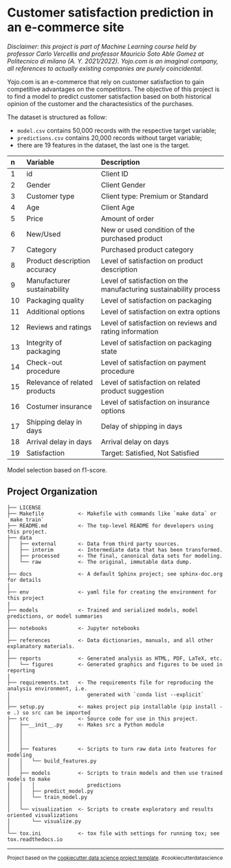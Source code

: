 # Customer satisfaction prediction in an e-commerce site

*Disclaimer: this project is part of Machine Learning course held by professor Carlo Vercellis and professor Mauricio Soto Able Gomez at Politecnico di milano (A. Y. 2021/2022). Yojo.com is an imaginal company, all references to actually existing companies are purely coincidental.*

Yojo.com is an e-commerce that rely on customer satisfaction to gain competitive advantages on the competitors. The objective of this project is to find a model to predict customer satisfaction based on both historical opinion of the customer and the charactesistics of the purchases.

The dataset is structured as follow:
* `model.csv` contains 50,000 records with the respective target variable;
* `predictions.csv` contains 20,000 records without target variable;
* there are 19 features in the dataset, the last one is the target.

| n    | Variable                      | Description                                                  |
| :--- | :---------------------------- | :----------------------------------------------------------- |
| 1    | id                            | Client ID                                                    |
| 2    | Gender                        | Client Gender                                                |
| 3    | Customer type                 | Client type: Premium or Standard                             |
| 4    | Age                           | Client Age                                                   |
| 5    | Price                         | Amount of order                                                   |
| 6    | New/Used                      | New or used condition of the purchased product                                                   |
| 7    | Category                      | Purchased product category                                                   |
| 8    | Product description accuracy  | Level of satisfaction on product description                 |
| 9    | Manufacturer sustainability   | Level of satisfaction on the manufacturing sustainability process |
| 10   | Packaging quality             | Level of satisfaction on packaging                           |
| 11   | Additional options            | Level of satisfaction on extra options                       |
| 12   | Reviews and ratings           | Level of satisfaction on reviews and rating information      |
| 13   | Integrity of packaging        | Level of satisfaction on packaging state                     |
| 14   | Check-out procedure           | Level of satisfaction on payment procedure                   |
| 15   | Relevance of related products | Level of satisfaction on related product suggestion          |
| 16   | Costumer insurance            | Level of satisfaction on insurance options                   |
| 17   | Shipping delay in days        | Delay of shipping in days                                    |
| 18   | Arrival delay in days         | Arrival delay on days                                        |
| 19   | Satisfaction                  | Target: Satisfied, Not Satisfied                             |

Model selection based on f1-score.



Project Organization
------------

    ├── LICENSE
    ├── Makefile           <- Makefile with commands like `make data` or `make train`
    ├── README.md          <- The top-level README for developers using this project.
    ├── data
    │   ├── external       <- Data from third party sources.
    │   ├── interim        <- Intermediate data that has been transformed.
    │   ├── processed      <- The final, canonical data sets for modeling.
    │   └── raw            <- The original, immutable data dump.
    │
    ├── docs               <- A default Sphinx project; see sphinx-doc.org for details
    │
    ├── env                <- yaml file for creating the environment for this project
    |
    ├── models             <- Trained and serialized models, model predictions, or model summaries
    │
    ├── notebooks          <- Jupyter notebooks
    │
    ├── references         <- Data dictionaries, manuals, and all other explanatory materials.
    │
    ├── reports            <- Generated analysis as HTML, PDF, LaTeX, etc.
    │   └── figures        <- Generated graphics and figures to be used in reporting
    │
    ├── requirements.txt   <- The requirements file for reproducing the analysis environment, i.e.
    │                         generated with `conda list --explicit`
    │
    ├── setup.py           <- makes project pip installable (pip install -e .) so src can be imported
    ├── src                <- Source code for use in this project.
    │   ├──__init__.py     <- Makes src a Python module
    │   │
    │   │   
    │   │
    │   ├── features       <- Scripts to turn raw data into features for modeling
    │   │   └── build_features.py
    │   │
    │   ├── models         <- Scripts to train models and then use trained models to make
    │   │   │                 predictions
    │   │   ├── predict_model.py
    │   │   └── train_model.py
    │   │
    │   └── visualization  <- Scripts to create exploratory and results oriented visualizations
    │       └── visualize.py
    │
    └── tox.ini            <- tox file with settings for running tox; see tox.readthedocs.io


--------

<p><small>Project based on the <a target="_blank" href="https://drivendata.github.io/cookiecutter-data-science/">cookiecutter data science project template</a>. #cookiecutterdatascience</small></p>


